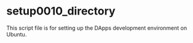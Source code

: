 # setup0010_directory
This script file is for setting up the DApps development environment on Ubuntu.

